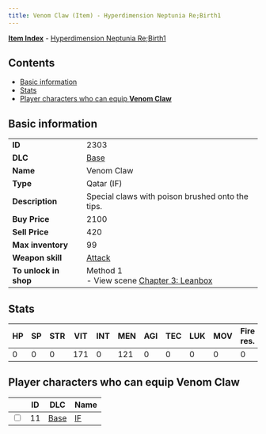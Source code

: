 ```yaml
---
title: Venom Claw (Item) - Hyperdimension Neptunia Re;Birth1
---
```


[**Item Index**](/neptunia/rb1/item/index.html) - [Hyperdimension Neptunia Re;Birth1](/neptunia/rb1)

## Contents

- [Basic information](#basic-information)
- [Stats](#stats)
- [Player characters who can equip **Venom Claw**](#player-characters-who-can-equip-venom-claw)

## Basic information

|   |   |
| -- | -- |
| **ID** | 2303 |
| **DLC** | [Base](/neptunia/rb1/dlc/1-base.html) |
| **Name** | Venom Claw |
| **Type** | Qatar (IF) |
| **Description** | Special claws with poison brushed onto the tips. |
| **Buy Price** | 2100 |
| **Sell Price** | 420 |
| **Max inventory** | 99 |
| **Weapon skill** | [Attack](/neptunia/rb1/skill/1-2101-attack.html) |
| **To unlock in shop** | Method 1<br />- View scene [Chapter 3: Leanbox](/neptunia/rb1/scene/1-302-chapter-3-leanbox.html) |


## Stats

| HP | SP | STR | VIT | INT | MEN | AGI | TEC | LUK | MOV | Fire res. | Ice res. | Wind res. | Lightning res. |
| -- | -- | --- | --- | --- | --- | --- | --- | --- | --- | --------- | -------- | --------- | -------------- |
| 0 | 0 | 0 | 171 | 0 | 121 | 0 | 0 | 0 | 0 | 0 | 0 | 0 | 0 |


## Player characters who can equip **Venom Claw**

|    | ID | DLC | Name |
| -- | -- | --- | ---- |
| <input type="checkbox" id="rb1-player-1-11" class="trackbox" /> | 11 | [Base](/neptunia/rb1/dlc/1-base.html) | [IF](/neptunia/rb1/player/1-11-if.html) |
